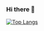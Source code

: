 ### Hi there 👋

[![Top Langs](https://github-readme-stats.vercel.app/api/top-langs/?username=masshun)](https://github.com/anuraghazra/github-readme-stats)
